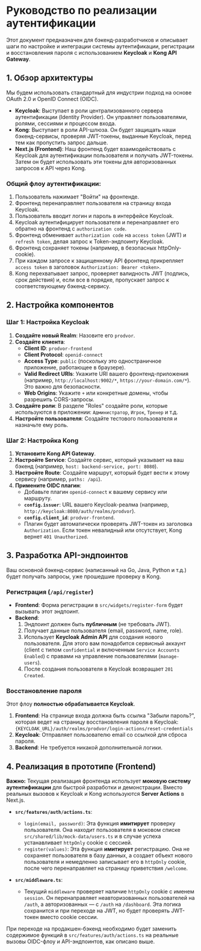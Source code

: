 # Руководство по реализации аутентификации

Этот документ предназначен для бэкенд-разработчиков и описывает шаги по настройке и интеграции системы аутентификации, регистрации и восстановления пароля с использованием **Keycloak** и **Kong API Gateway**.

## 1. Обзор архитектуры

Мы будем использовать стандартный для индустрии подход на основе OAuth 2.0 и OpenID Connect (OIDC).

-   **Keycloak**: Выступает в роли централизованного сервера аутентификации (Identity Provider). Он управляет пользователями, ролями, сессиями и процессом входа.
-   **Kong**: Выступает в роли API-шлюза. Он будет защищать наши бэкенд-сервисы, проверяя JWT-токены, выданные Keycloak, перед тем как пропустить запрос дальше.
-   **Next.js (Frontend)**: Наш фронтенд будет взаимодействовать с Keycloak для аутентификации пользователя и получать JWT-токены. Затем он будет использовать эти токены для авторизованных запросов к API через Kong.

### Общий флоу аутентификации:

1.  Пользователь нажимает "Войти" на фронтенде.
2.  Фронтенд перенаправляет пользователя на страницу входа Keycloak.
3.  Пользователь вводит логин и пароль в интерфейсе Keycloak.
4.  Keycloak аутентифицирует пользователя и перенаправляет его обратно на фронтенд с `authorization code`.
5.  Фронтенд обменивает `authorization code` на `access token` (JWT) и `refresh token`, делая запрос к Token-эндпоинту Keycloak.
6.  Фронтенд сохраняет токены (например, в безопасных httpOnly-cookie).
7.  При каждом запросе к защищенному API фронтенд прикрепляет `access token` в заголовок `Authorization: Bearer <token>`.
8.  Kong перехватывает запрос, проверяет валидность JWT (подпись, срок действия) и, если все в порядке, пропускает запрос к соответствующему бэкенд-сервису.

## 2. Настройка компонентов

### Шаг 1: Настройка Keycloak

1.  **Создайте новый Realm**: Назовите его `prodvor`.
2.  **Создайте клиента**:
    *   **Client ID**: `prodvor-frontend`
    *   **Client Protocol**: `openid-connect`
    *   **Access Type**: `public` (поскольку это одностраничное приложение, работающее в браузере).
    *   **Valid Redirect URIs**: Укажите URI вашего фронтенд-приложения (например, `http://localhost:9002/*`, `https://your-domain.com/*`). Это важно для безопасности.
    *   **Web Origins**: Укажите `+` или конкретные домены, чтобы разрешить CORS-запросы.
3.  **Создайте роли**: В разделе "Roles" создайте роли, которые используются в приложении: `Администратор`, `Игрок`, `Тренер` и т.д.
4.  **Настройте пользователя**: Создайте тестового пользователя и назначьте ему роль.

### Шаг 2: Настройка Kong

1.  **Установите Kong API Gateway**.
2.  **Настройте Service**: Создайте сервис, который указывает на ваш бэкенд (например, `host: backend-service, port: 8080`).
3.  **Настройте Route**: Создайте маршрут, который будет вести к этому сервису (например, `paths: /api`).
4.  **Примените OIDC плагин**:
    *   Добавьте плагин `openid-connect` к вашему сервису или маршруту.
    *   **`config.issuer`**: URL вашего Keycloak-реалма (например, `http://keycloak:8080/auth/realms/prodvor`).
    *   **`config.client_id`**: `prodvor-frontend`.
    *   Плагин будет автоматически проверять JWT-токен из заголовка `Authorization`. Если токен невалидный или отсутствует, Kong вернет `401 Unauthorized`.

## 3. Разработка API-эндпоинтов

Ваш основной бэкенд-сервис (написанный на Go, Java, Python и т.д.) будет получать запросы, уже прошедшие проверку в Kong.

### Регистрация (`/api/register`)

-   **Frontend**: Форма регистрации в `src/widgets/register-form` будет вызывать этот эндпоинт.
-   **Backend**:
    1.  Эндпоинт должен быть **публичным** (не требовать JWT).
    2.  Получает данные пользователя (email, password, name, role).
    3.  Использует **Keycloak Admin API** для создания нового пользователя. Для этого вам понадобится сервисный аккаунт (client с типом `confidential` и включенным `Service Accounts Enabled`) с правами на управление пользователями (`manage-users`).
    4.  После создания пользователя в Keycloak возвращает `201 Created`.

### Восстановление пароля

Этот флоу **полностью обрабатывается Keycloak**.

1.  **Frontend**: На странице входа должна быть ссылка "Забыли пароль?", которая ведет на страницу восстановления пароля в Keycloak:
    `{KEYCLOAK_URL}/auth/realms/prodvor/login-actions/reset-credentials`
2.  **Keycloak**: Отправляет пользователю email со ссылкой для сброса пароля.
3.  **Backend**: Не требуется никакой дополнительной логики.

## 4. Реализация в прототипе (Frontend)

**Важно:** Текущая реализация фронтенда использует **моковую систему аутентификации** для быстрой разработки и демонстрации. Вместо реальных вызовов к Keycloak и Kong используются **Server Actions** в Next.js.

- **`src/features/auth/actions.ts`**:
    - `login(email, password)`: Эта функция **имитирует** проверку пользователя. Она находит пользователя в моковом списке `src/shared/lib/mock-data/users.ts` и в случае успеха устанавливает `httpOnly` cookie с сессией.
    - `register(values)`: Эта функция **имитирует** регистрацию. Она не сохраняет пользователя в базу данных, а создает объект нового пользователя и немедленно записывает его в `httpOnly` cookie, после чего перенаправляет на страницу приветствия `/welcome`.

- **`src/middleware.ts`**:
    - Текущий `middleware` проверяет наличие `httpOnly` cookie с именем `session`. Он перенаправляет неавторизованных пользователей на `/auth`, а авторизованных — с `/auth` на `/dashboard`. Эта логика сохранится и при переходе на JWT, но будет проверять JWT-токен вместо cookie сессии.

При переходе на продакшен-бэкенд необходимо будет заменить содержимое функций в `src/features/auth/actions.ts` на реальные вызовы OIDC-флоу и API-эндпоинтов, как описано выше.
